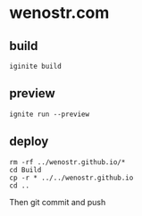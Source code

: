 # wenostr.com

## build
```Shell
iginite build
```

## preview
```Shell
ignite run --preview
```

## deploy
```Shell
rm -rf ../wenostr.github.io/*
cd Build
cp -r * ../../wenostr.github.io
cd ..
```
Then git commit and push
